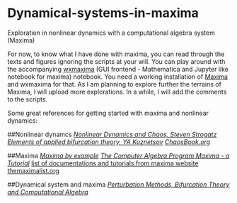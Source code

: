 # Dynamical-systems-in-maxima
Exploration in nonlinear dynamics with a computational algebra system (Maxima)

For now, to know what I have done with maxima, you can read through the texts and figures ignoring the scripts at your will. You can play around with the accompanying [wxmaxima](http://wxmaxima-developers.github.io/wxmaxima/) (GUI frontend - Mathematica and Jupyter like notebook for maxima) notebook. You need a working installation of [Maxima](http://maxima.sourceforge.net/) and wxmaxima for that. As I am planning to explore further the terrains of Maxima, I will upload more explorations. In a while, I will add the comments to the scripts.

Some great references for getting started with maxima and nonlinear dynamics:

##Nonlinear dynamcs
[*Nonlinear Dynamics and Chaos, Steven Strogatz*](https://www.youtube.com/watch?v=ycJEoqmQvwg)
[*Elements of applied bifurcation theory, YA Kuznetsov*](https://www.google.com/url?sa=t&rct=j&q=&esrc=s&source=web&cd=2&cad=rja&uact=8&ved=2ahUKEwjaiI6q4PjmAhXAQkEAHYaiCkEQFjABegQIBRAC&url=https%3A%2F%2Fwwwf.imperial.ac.uk%2F~dturaev%2Fkuznetsov.pdf&usg=AOvVaw1xXcIzbKCBO8yfINFQf8ku)
[*ChaosBook.org*](http://chaosbook.org/)

##Maxima
[*Maxima by example*](http://web.csulb.edu/~woollett/)
[*The Computer Algebra Program Maxima - a Tutorial*](http://maxima.sourceforge.net/docs/tutorial/en/gaertner-tutorial-revision/Contents.htm)
[list of documentations and tutorials from maxima website](http://maxima.sourceforge.net/documentation.html)
[themaximalist.org](https://themaximalist.org/)

##Dynamical system and maxima
[*Perturbation Methods, Bifurcation Theory and Computational Algebra*](https://www.springer.com/gp/book/9780387965895)
